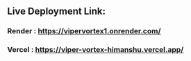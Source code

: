 ## Live Deployment Link:
### Render : https://vipervortex1.onrender.com/
### Vercel : https://viper-vortex-himanshu.vercel.app/
